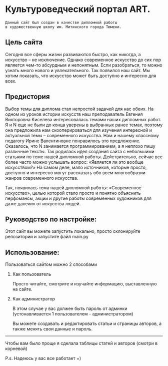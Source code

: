 # Культуроведческий портал ART.
    Данный сайт был создан в качестве дипломной работы 
    в художественную школу им. Митинского города Тюмени.
    
## Цель сайта
Сегодня все сферы жизни развиваются быстро, как никогда, а искусство – не исключение.
Однако современное искусство до сих пор является чем-то абсурдным и непонятным.
Если разобраться, то можно узнать много нового и увлекательного. Так появился наш сайт.
Мы хотим показать, что искусство может быть доступно и интересно для всех.

## Предистория 
Выбор темы для диплома стал непростой задачей для нас обеих.
 На одном из уроков истории искусств наш преподаватель Евгения
  Викторовна Киселева интересовалась темами наших дипломных работ. 
  Я и N еще не были до конца уверены в выбранных ранее темах,
   поэтому она предложила нам скооперироваться для изучения интересной
    и актуальной темы – современного искусства. Нам и нашему классному 
    педагогу Ирине Валентиновне понравилось это предложение. Оказалось,
     что N занимается программированием, а я неплохо пишу различные тексты. 
     Так родилась идея создания сайта с небольшими статьями по теме нашей дипломной
      работы. Действительно, сейчас все более часто можно услышать вопрос: 
      «Является ли это вообще искусством?» На самом деле, мало источников, 
      которые просто, доступно и интересно могут рассказать обо всем многообразии 
      жанров современного искусства.

Так, появилась тема нашей дипломной работы: «Современное искусство», 
целью которой стало просто и понятно объяснить перфомансы, 
акции и другие работы современных художников 
для даже далеких от искусства людей.


## Руководство по настройке:
Этот сайт вы можете запустить локально, просто склонируйте репозиторий и запустите файл main.py


 
## Использование:
Пользоваться сайтом можно 2 способами
1. Как пользователь

    Просто читайте, смотрите и изучайте информацию, выставленную на сайте.
    
2. Как администратор
    
    В этом случае у вас должен быть пароль от админки 
    (устонавливается 1 пользователем - администратором)
    
    Вы можете создавать и редактировать
    статьи и страницы авторов, а также менять свои данные и пароль.
   
_________________________________
Чтобы вам было проще я сделала таблицы статей и авторов (смотри в корневой)

P.s. Надеюсь у вас все работает =)
